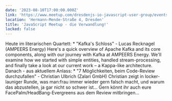```yaml
---
date: '2023-08-10T17:00:00.000Z'
link: 'https://www.meetup.com/dresdenjs-io-javascript-user-group/events/294716677'
location: 'Hermann-Mende-Straße 4, Dresden'
title: 'JavaScript Meetup - die Verwandlung!'
locked: false
---
```

Heute im literarischen Quartett: * "Kafka's Schloss" - Lucas Recknagel (AMPEERS Energy) Here's a quick overview of Apache Kafka and its core components, along with our journey with Kafka at AMPEERS Energy. We'll examine how we started with simple entities, handled stream-processing, and finally take a look at our current work – a Kappa-like architecture. Danach - aus aktuellem Anlass: * "7 Möglichkeiten, beim Code-Review durchzufallen" - Christian Ulbrich (Zalari GmbH) Christian zeigt in locker-launiger Runde, was man:frau immer wieder gern falsch macht, und warum das abzustellen, ja gar nicht so schwer ist... Gern könnt ihr auch eure FacePalm/HeadBang-Evergreens aus dem Review mitbringen...
